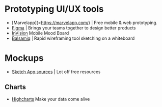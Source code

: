 # Prototyping UI/UX tools

* [Marvelapp](<https://marvelapp.com/) | Free mobile & web prototyping.
* [Figma](https://www.figma.com/) | Brings your teams together to design better products
* [InVision](https://www.invisionapp.com/) Mobile Mood Board
* [Balsamiq](https://balsamiq.com/) |  Rapid wireframing tool sketching on a whiteboard


# Mockups

* [Sketch App sources](https://www.sketchappsources.com/) | Lot off free resources

## Charts

* [Highcharts](https://www.highcharts.com/) Make your data come alive
